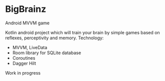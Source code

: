 # BigBrainz
Android MVVM game

Kotlin android project which will train your brain by simple games based on reflexes, perceptivity and memory. 
Technology:
- MVVM, LiveData
- Room library for SQLite database
- Coroutines
- Dagger Hilt

Work in progress

